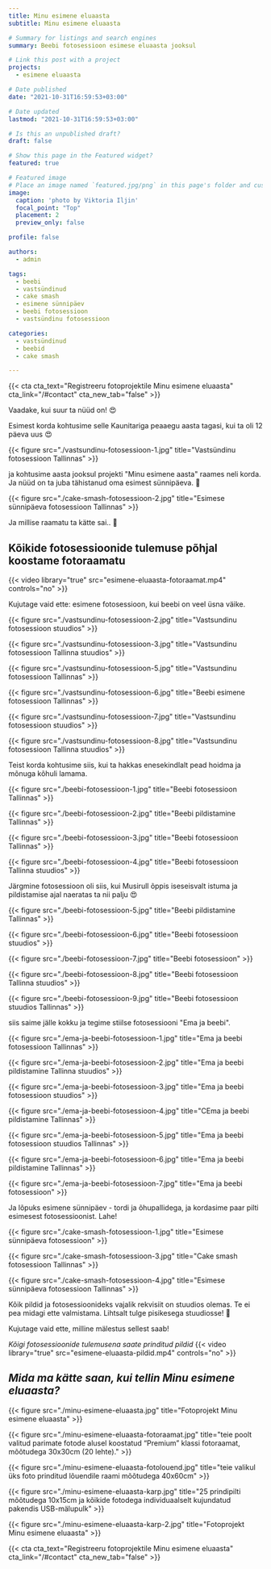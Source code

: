 ```yaml
---
title: Minu esimene eluaasta
subtitle: Minu esimene eluaasta

# Summary for listings and search engines
summary: Beebi fotosessioon esimese eluaasta jooksul

# Link this post with a project
projects:
  - esimene eluaasta

# Date published
date: "2021-10-31T16:59:53+03:00"

# Date updated
lastmod: "2021-10-31T16:59:53+03:00"

# Is this an unpublished draft?
draft: false

# Show this page in the Featured widget?
featured: true

# Featured image
# Place an image named `featured.jpg/png` in this page's folder and customize its options here.
image:
  caption: 'photo by Viktoria Iljin'
  focal_point: "Top"
  placement: 2
  preview_only: false

profile: false

authors:
  - admin

tags:
  - beebi
  - vastsündinud
  - cake smash
  - esimene sünnipäev
  - beebi fotosessioon
  - vastsündinu fotosessioon

categories:
  - vastsündinud
  - beebid
  - cake smash

---
```

{{< cta cta_text="Registreeru fotoprojektile Minu esimene eluaasta" cta_link="/#contact" cta_new_tab="false" >}}

Vaadake, kui suur ta nüüd on! 😍

Esimest korda kohtusime selle Kaunitariga peaaegu aasta tagasi, kui ta oli 12 päeva uus 😍 

{{< figure src="./vastsundinu-fotosessioon-1.jpg" title="Vastsündinu fotosessioon Tallinnas" >}}

ja kohtusime aasta jooksul projekti "Minu esimene aasta" raames neli korda. Ja nüüd on ta juba tähistanud oma esimest sünnipäeva. 🥰 

{{< figure src="./cake-smash-fotosessioon-2.jpg" title="Esimese sünnipäeva fotosessioon Tallinnas" >}}

Ja millise raamatu ta kätte sai.. 🥰 

## Kõikide fotosessioonide tulemuse põhjal koostame fotoraamatu
{{< video library="true" src="esimene-eluaasta-fotoraamat.mp4" controls="no" >}}

Kujutage vaid ette: esimene fotosessioon, kui beebi on veel üsna väike.

{{< figure src="./vastsundinu-fotosessioon-2.jpg" title="Vastsundinu fotosessioon stuudios" >}}

{{< figure src="./vastsundinu-fotosessioon-3.jpg" title="Vastsundinu fotosessioon Tallinna stuudios" >}}

{{< figure src="./vastsundinu-fotosessioon-5.jpg" title="Vastsundinu fotosessioon Tallinnas" >}}

{{< figure src="./vastsundinu-fotosessioon-6.jpg" title="Beebi esimene fotosessioon Tallinnas" >}}

{{< figure src="./vastsundinu-fotosessioon-7.jpg" title="Vastsundinu fotosessioon stuudios" >}}

{{< figure src="./vastsundinu-fotosessioon-8.jpg" title="Vastsundinu fotosessioon Tallinna stuudios" >}}

Teist korda kohtusime siis, kui ta hakkas enesekindlalt pead hoidma ja mõnuga kõhuli lamama.

{{< figure src="./beebi-fotosessioon-1.jpg" title="Beebi fotosessioon Tallinnas" >}}

{{< figure src="./beebi-fotosessioon-2.jpg" title="Beebi pildistamine Tallinnas" >}}

{{< figure src="./beebi-fotosessioon-3.jpg" title="Beebi fotosessioon Tallinnas" >}}

{{< figure src="./beebi-fotosessioon-4.jpg" title="Beebi fotosessioon Tallinna stuudios" >}}

Järgmine fotosessioon oli siis, kui Musirull õppis iseseisvalt istuma ja pildistamise ajal naeratas ta nii palju 😍

{{< figure src="./beebi-fotosessioon-5.jpg" title="Beebi pildistamine Tallinnas" >}}

{{< figure src="./beebi-fotosessioon-6.jpg" title="Beebi fotosessioon stuudios" >}}

{{< figure src="./beebi-fotosessioon-7.jpg" title="Beebi fotosessioon" >}}

{{< figure src="./beebi-fotosessioon-8.jpg" title="Beebi fotosessioon Tallinna stuudios" >}}

{{< figure src="./beebi-fotosessioon-9.jpg" title="Beebi fotosessioon stuudios Tallinnas" >}}

siis saime jälle kokku ja tegime stiilse fotosessiooni "Ema ja beebi".

{{< figure src="./ema-ja-beebi-fotosessioon-1.jpg" title="Ema ja beebi fotosessioon Tallinnas" >}}

{{< figure src="./ema-ja-beebi-fotosessioon-2.jpg" title="Ema ja beebi pildistamine Tallinna stuudios" >}}

{{< figure src="./ema-ja-beebi-fotosessioon-3.jpg" title="Ema ja beebi fotosessioon stuudios" >}}

{{< figure src="./ema-ja-beebi-fotosessioon-4.jpg" title="СEma ja beebi pildistamine Tallinnas" >}}

{{< figure src="./ema-ja-beebi-fotosessioon-5.jpg" title="Ema ja beebi fotosessioon stuudios Tallinnas" >}}

{{< figure src="./ema-ja-beebi-fotosessioon-6.jpg" title="Ema ja beebi pildistamine Tallinnas" >}}

{{< figure src="./ema-ja-beebi-fotosessioon-7.jpg" title="Ema ja beebi fotosessioon" >}}

Ja lõpuks esimene sünnipäev - tordi ja õhupallidega, ja kordasime paar pilti esimesest fotosessioonist. Lahe!

{{< figure src="./cake-smash-fotosessioon-1.jpg" title="Esimese sünnipäeva fotosessioon" >}}

{{< figure src="./cake-smash-fotosessioon-3.jpg" title="Сake smash fotosessioon Tallinnas" >}}

{{< figure src="./cake-smash-fotosessioon-4.jpg" title="Esimese sünnipäeva fotosessioon Tallinnas" >}}

Kõik pildid ja fotosessioonideks vajalik rekvisiit on stuudios olemas. Te ei pea midagi ette valmistama. Lihtsalt tulge pisikesega stuudiosse! 🥰

Kujutage vaid ette, milline mälestus sellest saab!

*Kõigi fotosessioonide tulemusena saate prinditud pildid*
{{< video library="true" src="esimene-eluaasta-pildid.mp4" controls="no" >}}

## *Mida ma kätte saan, kui tellin Minu esimene eluaasta?*
{{< figure src="./minu-esimene-eluaasta.jpg" title="Fotoprojekt Minu esimene eluaasta" >}}

{{< figure src="./minu-esimene-eluaasta-fotoraamat.jpg" title="teie poolt valitud parimate fotode alusel koostatud “Premium” klassi fotoraamat, mõõtudega 30х30cm (20 lehte)." >}}

{{< figure src="./minu-esimene-eluaasta-fotolouend.jpg" title="teie valikul üks foto prinditud lõuendile raami mõõtudega 40х60cm" >}}

{{< figure src="./minu-esimene-eluaasta-karp.jpg" title="25 prindipilti mõõtudega 10х15cm ja kõikide fotodega individuaalselt kujundatud pakendis USB-mälupulk" >}}

{{< figure src="./minu-esimene-eluaasta-karp-2.jpg" title="Fotoprojekt Minu esimene eluaasta" >}}

{{< cta cta_text="Registreeru fotoprojektile Minu esimene eluaasta" cta_link="/#contact" cta_new_tab="false" >}}